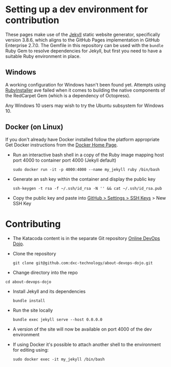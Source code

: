 # Setting up a dev environment for contribution

These pages make use of the [Jekyll](https://jekyllrb.com/) static 
website generator, specifically version 3.8.6, which
aligns to the GitHub Pages implementation in GitHub Enterprise 2.7.0. The
Gemfile in this repository can be used with the `bundle` Ruby Gem to resolve
dependencies for Jekyll, but first you need to have a suitable Ruby environment
in place.

## Windows

A working configuration for Windows hasn't been found yet. Attempts using
[RubyInstaller](https://rubyinstaller.org/downloads/)
ave failed when it comes to building the native components of
the RedCarpet Gem (which is a dependency of Octopress).

Any Windows 10 users may wish to try the Ubuntu subsystem for Windows 10.

## Docker (on Linux)

If you don't already have Docker installed follow the platform appropriate Get
Docker instructions from the
[Docker Home Page](https://www.docker.com/).

* Run an interactive bash shell in a copy of the Ruby image mapping host port
  4000 to container port 4000 (Jekyll default)  

  ```shell
  sudo docker run -it -p 4000:4000 --name my_jekyll ruby /bin/bash
  ```

* Generate an ssh key within the container and display the public key  

  ```shell
  ssh-keygen -t rsa -f ~/.ssh/id_rsa -N '' && cat ~/.ssh/id_rsa.pub
  ```

* Copy the public key and paste into [GitHub > Settings > SSH Keys](https://github.com/settings/keys) > New SSH Key  

# Contributing

* The Katacoda content is in the separate Git repository
  [Online DevOps Dojo](https://github.com/dxc-technology/online-devops-dojo).

* Clone the repository

  ```shell
  git clone git@github.com:dxc-technology/about-devops-dojo.git
  ```

* Change directory into the repo

```shell
cd about-devops-dojo
```

* Install Jekyll and its dependencies

  ```shell
  bundle install
  ```

* Run the site locally

  ```shell
  bundle exec jekyll serve --host 0.0.0.0
  ```

* A version of the site will now be available on port 4000 of the dev
  environment
* If using Docker it's possible to attach another shell to the environment for
  editing using:

  ```shell
  sudo docker exec -it my_jekyll /bin/bash
  ```

